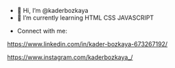 - 👋 Hi, I’m @kaderbozkaya
- 🌱 I’m currently learning HTML CSS JAVASCRIPT

<!---
kaderbozkaya/kaderbozkaya is a ✨ special ✨ repository because its `README.md` (this file) appears on your GitHub profile.
You can click the Preview link to take a look at your changes.
--->

- Connect with me:

https://www.linkedin.com/in/kader-bozkaya-673267192/


https://www.instagram.com/kaderbozkaya_/
